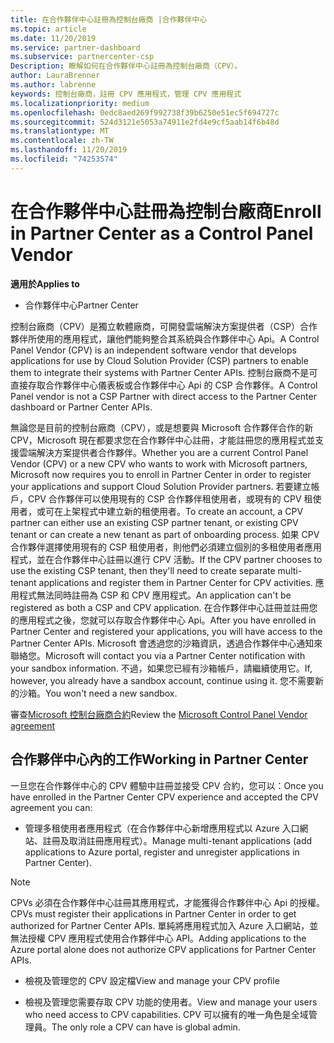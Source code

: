 ```yaml
---
title: 在合作夥伴中心註冊為控制台廠商 |合作夥伴中心
ms.topic: article
ms.date: 11/20/2019
ms.service: partner-dashboard
ms.subservice: partnercenter-csp
Description: 瞭解如何在合作夥伴中心註冊為控制台廠商（CPV）。
author: LauraBrenner
ms.author: labrenne
keywords: 控制台廠商，註冊 CPV 應用程式，管理 CPV 應用程式
ms.localizationpriority: medium
ms.openlocfilehash: 0edc8aed269f992738f39b6250e51ec5f694727c
ms.sourcegitcommit: 524d3121e5053a74911e2fd4e9cf5aab14f6b48d
ms.translationtype: MT
ms.contentlocale: zh-TW
ms.lasthandoff: 11/20/2019
ms.locfileid: "74253574"
---
```

# <a name="enroll-in-partner-center-as-a-control-panel-vendor"></a><span data-ttu-id="94df0-104">在合作夥伴中心註冊為控制台廠商</span><span class="sxs-lookup"><span data-stu-id="94df0-104">Enroll in Partner Center as a Control Panel Vendor</span></span>

<span data-ttu-id="94df0-105">**適用於**</span><span class="sxs-lookup"><span data-stu-id="94df0-105">**Applies to**</span></span>

- <span data-ttu-id="94df0-106">合作夥伴中心</span><span class="sxs-lookup"><span data-stu-id="94df0-106">Partner Center</span></span>

<span data-ttu-id="94df0-107">控制台廠商（CPV）是獨立軟體廠商，可開發雲端解決方案提供者（CSP）合作夥伴所使用的應用程式，讓他們能夠整合其系統與合作夥伴中心 Api。</span><span class="sxs-lookup"><span data-stu-id="94df0-107">A Control Panel Vendor (CPV) is an independent software vendor that develops applications for use by Cloud Solution Provider (CSP) partners to enable them to integrate their systems with Partner Center APIs.</span></span> <span data-ttu-id="94df0-108">控制台廠商不是可直接存取合作夥伴中心儀表板或合作夥伴中心 Api 的 CSP 合作夥伴。</span><span class="sxs-lookup"><span data-stu-id="94df0-108">A Control Panel vendor is not a CSP Partner with direct access to the Partner Center dashboard or Partner Center APIs.</span></span>

<span data-ttu-id="94df0-109">無論您是目前的控制台廠商（CPV），或是想要與 Microsoft 合作夥伴合作的新 CPV，Microsoft 現在都要求您在合作夥伴中心註冊，才能註冊您的應用程式並支援雲端解決方案提供者合作夥伴。</span><span class="sxs-lookup"><span data-stu-id="94df0-109">Whether you are a current Control Panel Vendor (CPV) or a new CPV who wants to work with Microsoft partners, Microsoft now requires you to enroll in Partner Center in order to register your applications and support Cloud Solution Provider partners.</span></span> <span data-ttu-id="94df0-110">若要建立帳戶，CPV 合作夥伴可以使用現有的 CSP 合作夥伴租使用者，或現有的 CPV 租使用者，或可在上架程式中建立新的租使用者。</span><span class="sxs-lookup"><span data-stu-id="94df0-110">To create an account, a CPV partner can either use an existing CSP partner tenant, or existing CPV tenant or can create a new tenant as part of onboarding process.</span></span> <span data-ttu-id="94df0-111">如果 CPV 合作夥伴選擇使用現有的 CSP 租使用者，則他們必須建立個別的多租使用者應用程式，並在合作夥伴中心註冊以進行 CPV 活動。</span><span class="sxs-lookup"><span data-stu-id="94df0-111">If the CPV partner chooses to use the existing CSP tenant, then they'll need to create separate multi-tenant applications and register them in Partner Center for CPV activities.</span></span> <span data-ttu-id="94df0-112">應用程式無法同時註冊為 CSP 和 CPV 應用程式。</span><span class="sxs-lookup"><span data-stu-id="94df0-112">An application can't be registered as both a CSP and CPV application.</span></span> <span data-ttu-id="94df0-113">在合作夥伴中心註冊並註冊您的應用程式之後，您就可以存取合作夥伴中心 Api。</span><span class="sxs-lookup"><span data-stu-id="94df0-113">After you have enrolled in Partner Center and registered your applications, you will have access to the Partner Center APIs.</span></span>  <span data-ttu-id="94df0-114">Microsoft 會透過您的沙箱資訊，透過合作夥伴中心通知來聯絡您。</span><span class="sxs-lookup"><span data-stu-id="94df0-114">Microsoft will contact you via a Partner Center notification with your sandbox information.</span></span> <span data-ttu-id="94df0-115">不過，如果您已經有沙箱帳戶，請繼續使用它。</span><span class="sxs-lookup"><span data-stu-id="94df0-115">If, however, you already have a sandbox account, continue using it.</span></span> <span data-ttu-id="94df0-116">您不需要新的沙箱。</span><span class="sxs-lookup"><span data-stu-id="94df0-116">You won't need a new sandbox.</span></span>   

<span data-ttu-id="94df0-117">審查[Microsoft 控制台廠商合約](https://go.microsoft.com/fwlink/?linkid=2055198)</span><span class="sxs-lookup"><span data-stu-id="94df0-117">Review the [Microsoft Control Panel Vendor agreement](https://go.microsoft.com/fwlink/?linkid=2055198)</span></span>


## <a name="working-in-partner-center"></a><span data-ttu-id="94df0-118">合作夥伴中心內的工作</span><span class="sxs-lookup"><span data-stu-id="94df0-118">Working in Partner Center</span></span>
<span data-ttu-id="94df0-119">一旦您在合作夥伴中心的 CPV 體驗中註冊並接受 CPV 合約，您可以：</span><span class="sxs-lookup"><span data-stu-id="94df0-119">Once you have enrolled in the Partner Center CPV experience and accepted the CPV agreement you can:</span></span>

- <span data-ttu-id="94df0-120">管理多租使用者應用程式（在合作夥伴中心新增應用程式以 Azure 入口網站、註冊及取消註冊應用程式）。</span><span class="sxs-lookup"><span data-stu-id="94df0-120">Manage multi-tenant applications (add applications to Azure portal, register and unregister applications in Partner Center).</span></span>

>[!Note] 
><span data-ttu-id="94df0-121">CPVs 必須在合作夥伴中心註冊其應用程式，才能獲得合作夥伴中心 Api 的授權。</span><span class="sxs-lookup"><span data-stu-id="94df0-121">CPVs must register their applications in Partner Center in order to get authorized for Partner Center APIs.</span></span> <span data-ttu-id="94df0-122">單純將應用程式加入 Azure 入口網站，並無法授權 CPV 應用程式使用合作夥伴中心 API。</span><span class="sxs-lookup"><span data-stu-id="94df0-122">Adding applications to the Azure portal alone does not authorize CPV applications for Partner Center APIs.</span></span> 

- <span data-ttu-id="94df0-123">檢視及管理您的 CPV 設定檔</span><span class="sxs-lookup"><span data-stu-id="94df0-123">View and manage your CPV profile</span></span> 

- <span data-ttu-id="94df0-124">檢視及管理您需要存取 CPV 功能的使用者。</span><span class="sxs-lookup"><span data-stu-id="94df0-124">View and manage your users who need access to CPV capabilities.</span></span> <span data-ttu-id="94df0-125">CPV 可以擁有的唯一角色是全域管理員。</span><span class="sxs-lookup"><span data-stu-id="94df0-125">The only role a CPV can have is global admin.</span></span>


